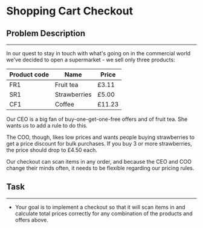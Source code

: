 # Shopping Cart Checkout

## Problem Description
---

In our quest to stay in touch with what's going on in the commercial
world we've decided to open a supermarket - we sell only three
products:

|Product code | Name         | Price |
|-------------|--------------|-------|
|FR1          | Fruit tea    |  £3.11|
|SR1          | Strawberries |  £5.00|
|CF1          | Coffee       | £11.23|

Our CEO is a big fan of buy-one-get-one-free offers and of fruit tea.
She wants us to add a rule to do this.

The COO, though, likes low prices and wants people buying strawberries
to get a price discount for bulk purchases. If you buy 3 or more
strawberries, the price should drop to £4.50 each.

Our checkout can scan items in any order, and because the CEO and COO
change their minds often, it needs to be flexible regarding our
pricing rules.


## Task
---
- Your goal is to implement a checkout so that it will scan items in and
calculate total prices correctly for any combination of the products and offers above.
